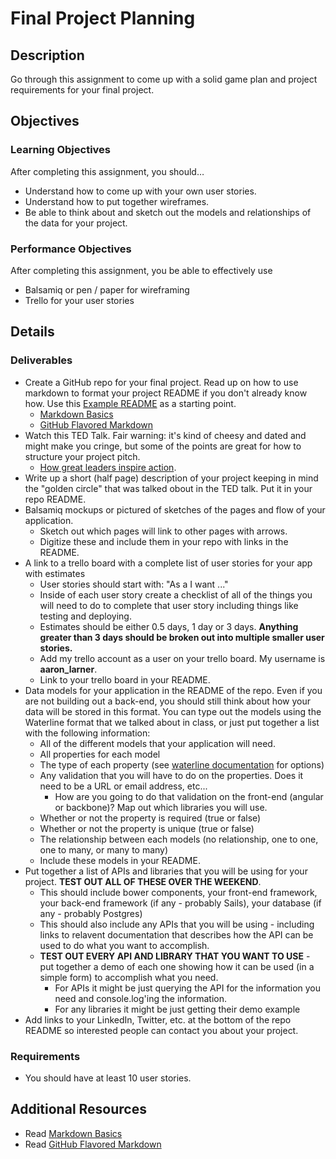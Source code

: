 # Final Project Planning

## Description
Go through this assignment to come up with a solid game plan and project requirements for your final project.


## Objectives

### Learning Objectives

After completing this assignment, you should…

* Understand how to come up with your own user stories.
* Understand how to put together wireframes.
* Be able to think about and sketch out the models and relationships of the data for your project.


### Performance Objectives

After completing this assignment, you be able to effectively use

* Balsamiq or pen / paper for wireframing
* Trello for your user stories



## Details

### Deliverables

* Create a GitHub repo for your final project. Read up on how to use markdown to format your project README if you don't already know how. Use this [Example README](/EXAMPLE_README.md) as a starting point.
	* [Markdown Basics](https://help.github.com/articles/markdown-basics/)
	* [GitHub Flavored Markdown](https://help.github.com/articles/github-flavored-markdown/)
* Watch this TED Talk. Fair warning: it's kind of cheesy and dated and might make you cringe, but some of the points are great for how to structure your project pitch.
	* [How great leaders inspire action](http://www.ted.com/talks/simon_sinek_how_great_leaders_inspire_action?language=en).
* Write up a short (half page) description of your project keeping in mind the "golden circle" that was talked obout in the TED talk. Put it in your repo README.
* Balsamiq mockups or pictured of sketches of the pages and flow of your application.
	* Sketch out which pages will link to other pages with arrows.
	* Digitize these and include them in your repo with links in the README.
* A link to a trello board with a complete list of user stories for your app with estimates
	* User stories should start with: "As a <type of user> I want ..."
	* Inside of each user story create a checklist of all of the things you will need to do to complete that user story including things like testing and deploying.
	* Estimates should be either 0.5 days, 1 day or 3 days. **Anything greater than 3 days should be broken out into multiple smaller user stories.**
	* Add my trello account as a user on your trello board. My username is **aaron_larner**.
	* Link to your trello board in your README.
* Data models for your application in the README of the repo. Even if you are not building out a back-end, you should still think about how your data will be stored in this format. You can type out the models using the Waterline format that we talked about in class, or just put together a list with the following information:
	* All of the different models that your application will need.
	* All properties for each model
	* The type of each property (see [waterline documentation](https://github.com/balderdashy/waterline-docs/blob/master/models.md) for options)
	* Any validation that you will have to do on the properties. Does it need to be a URL or email address, etc...
		* How are you going to do that validation on the front-end (angular or backbone)? Map out which libraries you will use.
	* Whether or not the property is required (true or false)
	* Whether or not the property is unique (true or false)
	* The relationship between each models (no relationship, one to one, one to many, or many to many)
	* Include these models in your README.
* Put together a list of APIs and libraries that you will be using for your project. **TEST OUT ALL OF THESE OVER THE WEEKEND**.
	* This should include bower components, your front-end framework, your back-end framework (if any - probably Sails), your database (if any - probably Postgres)
	* This should also include any APIs that you will be using - including links to relavent documentation that describes how the API can be used to do what you want to accomplish.
	* **TEST OUT EVERY API AND LIBRARY THAT YOU WANT TO USE** - put together a demo of each one showing how it can be used (in a simple form) to accomplish what you need.
		* For APIs it might be just querying the API for the information you need and console.log'ing the information.
		* For any libraries it might be just getting their demo example
* Add links to your LinkedIn, Twitter, etc. at the bottom of the repo README so interested people can contact you about your project.

### Requirements

* You should have at least 10 user stories.

## Additional Resources

* Read [Markdown Basics](https://help.github.com/articles/markdown-basics/)
* Read [GitHub Flavored Markdown](https://help.github.com/articles/github-flavored-markdown/)
